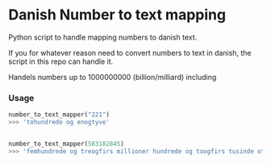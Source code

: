 # Danish Number to text mapping
Python script to handle mapping numbers to danish text.

If you for whatever reason need to convert numbers to text in danish, the script in this repo can handle it.

Handels numbers up to 1000000000 (billion/milliard) including

### Usage
```python
number_to_text_mapper("221")
>>> 'tohundrede og enogtyve'


number_to_text_mapper(583182845)
>>> 'femhundrede og treogfirs millioner hundrede og toogfirs tusinde ottehundrede og femogfyrre'
```
